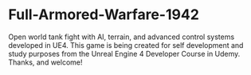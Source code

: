 # Full-Armored-Warfare-1942
Open world tank fight with AI, terrain, and advanced control systems developed in UE4.
This game is being created for self development and study purposes from the Unreal Engine 4 Developer Course in Udemy.
Thanks, and welcome!
